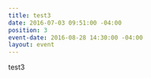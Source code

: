 ```yaml
---
title: test3
date: 2016-07-03 09:51:00 -04:00
position: 3
event-date: 2016-08-28 14:30:00 -04:00
layout: event
---
```


test3
